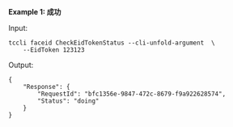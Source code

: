 **Example 1: 成功**



Input: 

```
tccli faceid CheckEidTokenStatus --cli-unfold-argument  \
    --EidToken 123123
```

Output: 
```
{
    "Response": {
        "RequestId": "bfc1356e-9847-472c-8679-f9a922628574",
        "Status": "doing"
    }
}
```

